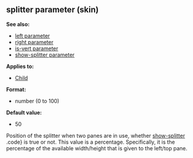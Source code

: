 ## splitter parameter (skin)
**See also:**
+   [left parameter](/ref/%7Bskin%7D/param/left.md) 
+   [right parameter](/ref/%7Bskin%7D/param/right.md) 
+   [is-vert parameter](/ref/%7Bskin%7D/param/is-vert.md) 
+   [show-splitter parameter](/ref/%7Bskin%7D/param/show-splitter.md) 
<!-- -->
**Applies to:**
+   [Child](/ref/%7Bskin%7D/control/child.md) 
<!-- -->
**Format:**
+   number (0 to 100)
<!-- -->
**Default value:**
+   50


Position of the splitter when two panes are in use, whether
[show-splitter](/ref/%7Bskin%7D/param/show-splitter.md) .code} is true or not.
This value is a percentage. Specifically, it is the percentage of the
available width/height that is given to the left/top pane.